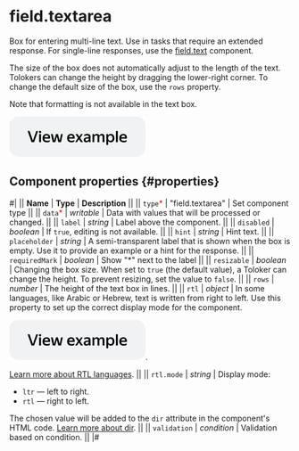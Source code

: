 # field.textarea

Box for entering multi-line text. Use in tasks that require an extended response. For single-line responses, use the [field.text](field.text.md) component.

The size of the box does not automatically adjust to the length of the text. Tolokers can change the height by dragging the lower-right corner. To change the default size of the box, use the `rows` property.

Note that formatting is not available in the text box.

[![View example in the sandbox](../_images/buttons/view-example.svg)](https://ya.cc/t/8LH9Vrwt3tz2pE)

## Component properties {#properties}

#|
|| **Name** | **Type** | **Description** ||
|| `type`<span style="color: red">\*</span> | "field.textarea" | Set component type ||
|| `data`<span style="color: red">\*</span> | _writable_ | Data with values that will be processed or changed. ||
|| `label` | _string_ | Label above the component. ||
|| `disabled` | _boolean_ | If `true`, editing is not available. ||
|| `hint` | _string_ | Hint text. ||
|| `placeholder` | _string_ | A semi-transparent label that is shown when the box is empty. Use it to provide an example or a hint for the response. ||
|| `requiredMark` | _boolean_ | Show "\*" next to the label ||
|| `resizable` | _boolean_ | Changing the box size. When set to `true` (the default value), a Toloker can change the height. To prevent resizing, set the value to `false`. ||
|| `rows` | _number_ | The height of the text box in lines. ||
|| `rtl` | _object_ | In some languages, like Arabic or Hebrew, text is written from right to left. Use this property to set up the correct display mode for the component.

[![View example in the sandbox](../_images/buttons/view-example.svg)](https://ya.cc/t/tq6fCNm_3ttFBW).

[Learn more about RTL languages](https://www.w3.org/International/questions/qa-scripts). ||
|| `rtl.mode` | _string_ | Display mode:

- `ltr` — left to right.
- `rtl` — right to left.

The chosen value will be added to the `dir` attribute in the component's HTML code. [Learn more about dir](https://www.w3.org/International/questions/qa-html-dir). ||
|| `validation` | _condition_ | Validation based on condition. ||
|#
